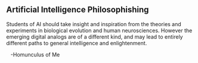 ## Artificial Intelligence Philosophishing
Students of AI should take insight and inspiration from the theories and
experiments in biological evolution and human neurosciences.
However the emerging digital analogs are of a different kind,
and may lead to entirely different paths to general intelligence
and enlightenment.

&nbsp;&nbsp; -Homunculus of Me
